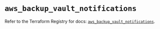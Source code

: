 # `aws_backup_vault_notifications`

Refer to the Terraform Registry for docs: [`aws_backup_vault_notifications`](https://registry.terraform.io/providers/hashicorp/aws/5.73.0/docs/resources/backup_vault_notifications).
